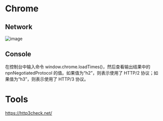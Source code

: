 # Chrome

## Network

![image](https://cdn.jsdelivr.net/gh/XmchxUp/cloudimg@master/20240221/image.5d4d2qwhkyc0.webp)

## Console

在控制台中输入命令 window.chrome.loadTimes()，然后查看输出结果中的 npnNegotiatedProtocol 的值。如果值为“h2”，则表示使用了 HTTP/2 协议；如果值为“h3”，则表示使用了 HTTP/3 协议。

# Tools

https://http3check.net/
